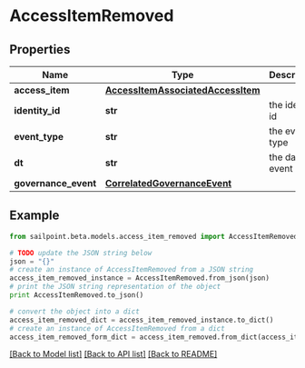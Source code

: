 # AccessItemRemoved


## Properties
Name | Type | Description | Notes
------------ | ------------- | ------------- | -------------
**access_item** | [**AccessItemAssociatedAccessItem**](AccessItemAssociatedAccessItem.md) |  | [optional] 
**identity_id** | **str** | the identity id | [optional] 
**event_type** | **str** | the event type | [optional] 
**dt** | **str** | the date of event | [optional] 
**governance_event** | [**CorrelatedGovernanceEvent**](CorrelatedGovernanceEvent.md) |  | [optional] 

## Example

```python
from sailpoint.beta.models.access_item_removed import AccessItemRemoved

# TODO update the JSON string below
json = "{}"
# create an instance of AccessItemRemoved from a JSON string
access_item_removed_instance = AccessItemRemoved.from_json(json)
# print the JSON string representation of the object
print AccessItemRemoved.to_json()

# convert the object into a dict
access_item_removed_dict = access_item_removed_instance.to_dict()
# create an instance of AccessItemRemoved from a dict
access_item_removed_form_dict = access_item_removed.from_dict(access_item_removed_dict)
```
[[Back to Model list]](../README.md#documentation-for-models) [[Back to API list]](../README.md#documentation-for-api-endpoints) [[Back to README]](../README.md)



